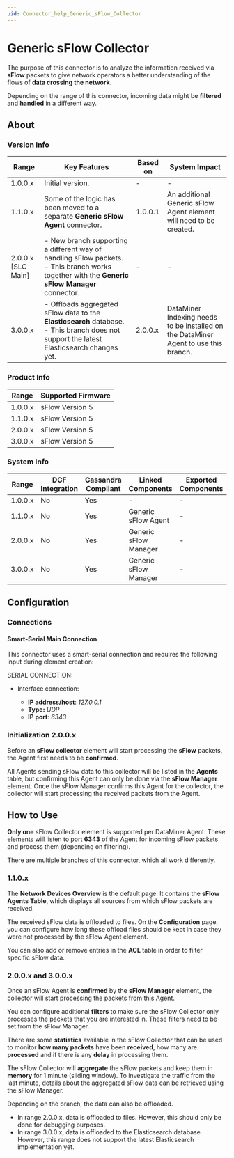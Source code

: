 ```yaml
---
uid: Connector_help_Generic_sFlow_Collector
---
```


# Generic sFlow Collector

The purpose of this connector is to analyze the information received via **sFlow** packets to give network operators a better understanding of the flows of **data crossing the network**.

Depending on the range of this connector, incoming data might be **filtered** and **handled** in a different way.

## About

### Version Info

| **Range**            | **Key Features**                                                                                                                            | **Based on** | **System Impact**                                                                   |
|----------------------|---------------------------------------------------------------------------------------------------------------------------------------------|--------------|-------------------------------------------------------------------------------------|
| 1.0.0.x              | Initial version.                                                                                                                            | \-           | \-                                                                                  |
| 1.1.0.x              | Some of the logic has been moved to a separate **Generic sFlow Agent** connector.                                                              | 1.0.0.1      | An additional Generic sFlow Agent element will need to be created.                  |
| 2.0.0.x \[SLC Main\] | \- New branch supporting a different way of handling sFlow packets. - This branch works together with the **Generic sFlow Manager** connector. | \-           | \-                                                                                  |
| 3.0.0.x              | \- Offloads aggregated sFlow data to the **Elasticsearch** database. - This branch does not support the latest Elasticsearch changes yet.   | 2.0.0.x      | DataMiner Indexing needs to be installed on the DataMiner Agent to use this branch. |

### Product Info

| Range     | Supported Firmware     |
|-----------|------------------------|
| 1.0.0.x   | sFlow Version 5        |
| 1.1.0.x   | sFlow Version 5        |
| 2.0.0.x   | sFlow Version 5        |
| 3.0.0.x   | sFlow Version 5        |

### System Info

| Range     | DCF Integration     | Cassandra Compliant     | Linked Components     | Exported Components     |
|-----------|---------------------|-------------------------|-----------------------|-------------------------|
| 1.0.0.x   | No                  | Yes                     | \-                    | \-                      |
| 1.1.0.x   | No                  | Yes                     | Generic sFlow Agent   | \-                      |
| 2.0.0.x   | No                  | Yes                     | Generic sFlow Manager | \-                      |
| 3.0.0.x   | No                  | Yes                     | Generic sFlow Manager | \-                      |

## Configuration

### Connections

#### Smart-Serial Main Connection

This connector uses a smart-serial connection and requires the following input during element creation:

SERIAL CONNECTION:

- Interface connection:

  - **IP address/host**: *127.0.0.1*
  - **Type:** *UDP*
  - **IP port**: *6343*

### Initialization 2.0.0.x

Before an **sFlow collector** element will start processing the **sFlow** packets, the Agent first needs to be **confirmed**.

All Agents sending sFlow data to this collector will be listed in the **Agents** table, but confirming this Agent can only be done via the **sFlow Manager** element. Once the sFlow Manager confirms this Agent for the collector, the collector will start processing the received packets from the Agent.

## How to Use

**Only one** sFlow Collector element is supported per DataMiner Agent. These elements will listen to port **6343** of the Agent for incoming sFlow packets and process them (depending on filtering).

There are multiple branches of this connector, which all work differently.

### 1.1.0.x

The **Network Devices Overview** is the default page. It contains the **sFlow Agents Table**, which displays all sources from which sFlow packets are received.

The received sFlow data is offloaded to files. On the **Configuration** page, you can configure how long these offload files should be kept in case they were not processed by the sFlow Agent element.

You can also add or remove entries in the **ACL** table in order to filter specific sFlow data.

### 2.0.0.x and 3.0.0.x

Once an sFlow Agent is **confirmed** by the **sFlow Manager** element, the collector will start processing the packets from this Agent.

You can configure additional **filters** to make sure the sFlow Collector only processes the packets that you are interested in. These filters need to be set from the sFlow Manager.

There are some **statistics** available in the sFlow Collector that can be used to monitor **how many packets** have been **received**, how many are **processed** and if there is any **delay** in processing them.

The sFlow Collector will **aggregate** the sFlow packets and keep them in **memory** for 1 minute (sliding window). To investigate the traffic from the last minute, details about the aggregated sFlow data can be retrieved using the sFlow Manager.

Depending on the branch, the data can also be offloaded.

- In range 2.0.0.x, data is offloaded to files. However, this should only be done for debugging purposes.
- In range 3.0.0.x, data is offloaded to the Elasticsearch database. However, this range does not support the latest Elasticsearch implementation yet.

